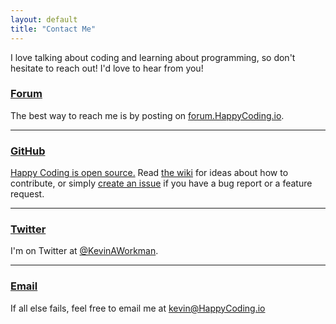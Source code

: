```yaml
---
layout: default
title: "Contact Me"
---
```


I love talking about coding and learning about programming, so don't hesitate to reach out! I'd love to hear from you!

### [Forum](https://forum.HappyCoding.io)

The best way to reach me is by posting on [forum.HappyCoding.io](http://forum.HappyCoding.io).

<hr/>

### [GitHub](https://github.com/KevinWorkman/HappyCoding/)

[Happy Coding is open source.](http://happycoding.io/license.html) Read [the wiki](https://github.com/KevinWorkman/HappyCoding/wiki/Contributing) for ideas about how to contribute, or simply [create an issue](https://github.com/KevinWorkman/HappyCoding/issues) if you have a bug report or a feature request.

<hr />

### [Twitter](https://twitter.com/KevinAWorkman)

I'm on Twitter at [@KevinAWorkman](https://twitter.com/KevinAWorkman).

<hr />

### [Email](mailto:kevin@HappyCoding.io.)

If all else fails, feel free to email me at [kevin@HappyCoding.io](mailto:kevin@HappyCoding.io)
